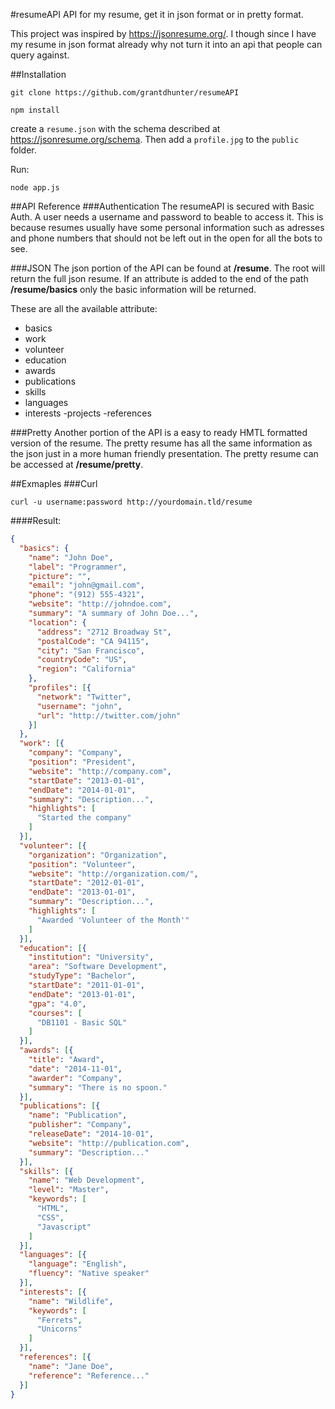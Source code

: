 #resumeAPI
API for my resume, get it in json format or in pretty format.

This project was inspired by https://jsonresume.org/. 
I though since I have my resume in json format already why not turn it into an api that people can query against.

##Installation
```
git clone https://github.com/grantdhunter/resumeAPI
```
```
npm install
```
create a `resume.json` with the schema described at https://jsonresume.org/schema. Then add a `profile.jpg` to the `public` folder.

Run:

```
node app.js
```


##API Reference
###Authentication
The resumeAPI is secured with Basic Auth. A user needs a username and password to beable to access it. This is because resumes usually have some personal information such as adresses and phone numbers that should not be left out in the open for all the bots to see.

###JSON
The json portion of the API can be found at **/resume**.
The root will return the full json resume. If an attribute is added to the end of the path **/resume/basics** only the basic information will be returned.

These are all the available attribute:
- basics
- work
- volunteer
- education
- awards
- publications
- skills
- languages
- interests
-projects
-references

###Pretty
Another portion of the API is a easy to ready HMTL formatted version of the resume. The pretty resume has all the same information as the json just in a more human friendly presentation. The pretty resume can be accessed at **/resume/pretty**.


##Exmaples
###Curl

    curl -u username:password http://yourdomain.tld/resume

####Result:

```json
{
  "basics": {
    "name": "John Doe",
    "label": "Programmer",
    "picture": "",
    "email": "john@gmail.com",
    "phone": "(912) 555-4321",
    "website": "http://johndoe.com",
    "summary": "A summary of John Doe...",
    "location": {
      "address": "2712 Broadway St",
      "postalCode": "CA 94115",
      "city": "San Francisco",
      "countryCode": "US",
      "region": "California"
    },
    "profiles": [{
      "network": "Twitter",
      "username": "john",
      "url": "http://twitter.com/john"
    }]
  },
  "work": [{
    "company": "Company",
    "position": "President",
    "website": "http://company.com",
    "startDate": "2013-01-01",
    "endDate": "2014-01-01",
    "summary": "Description...",
    "highlights": [
      "Started the company"
    ]
  }],
  "volunteer": [{
    "organization": "Organization",
    "position": "Volunteer",
    "website": "http://organization.com/",
    "startDate": "2012-01-01",
    "endDate": "2013-01-01",
    "summary": "Description...",
    "highlights": [
      "Awarded 'Volunteer of the Month'"
    ]
  }],
  "education": [{
    "institution": "University",
    "area": "Software Development",
    "studyType": "Bachelor",
    "startDate": "2011-01-01",
    "endDate": "2013-01-01",
    "gpa": "4.0",
    "courses": [
      "DB1101 - Basic SQL"
    ]
  }],
  "awards": [{
    "title": "Award",
    "date": "2014-11-01",
    "awarder": "Company",
    "summary": "There is no spoon."
  }],
  "publications": [{
    "name": "Publication",
    "publisher": "Company",
    "releaseDate": "2014-10-01",
    "website": "http://publication.com",
    "summary": "Description..."
  }],
  "skills": [{
    "name": "Web Development",
    "level": "Master",
    "keywords": [
      "HTML",
      "CSS",
      "Javascript"
    ]
  }],
  "languages": [{
    "language": "English",
    "fluency": "Native speaker"
  }],
  "interests": [{
    "name": "Wildlife",
    "keywords": [
      "Ferrets",
      "Unicorns"
    ]
  }],
  "references": [{
    "name": "Jane Doe",
    "reference": "Reference..."
  }]
}
```
